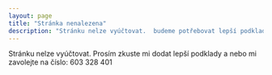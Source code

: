 ```yaml
---
layout: page
title: "Stránka nenalezena"
description: "Stránku nelze vyúčtovat.  budeme potřebovat lepší podklady."
---  
```


Stránku nelze vyúčtovat. Prosím zkuste mi dodat lepší podklady a nebo mi zavolejte na číslo: 603 328 401

<script type="text/javascript"
  src="http://linkhelp.clients.google.com/tbproxy/lh/wm/fixurl.js">
</script>